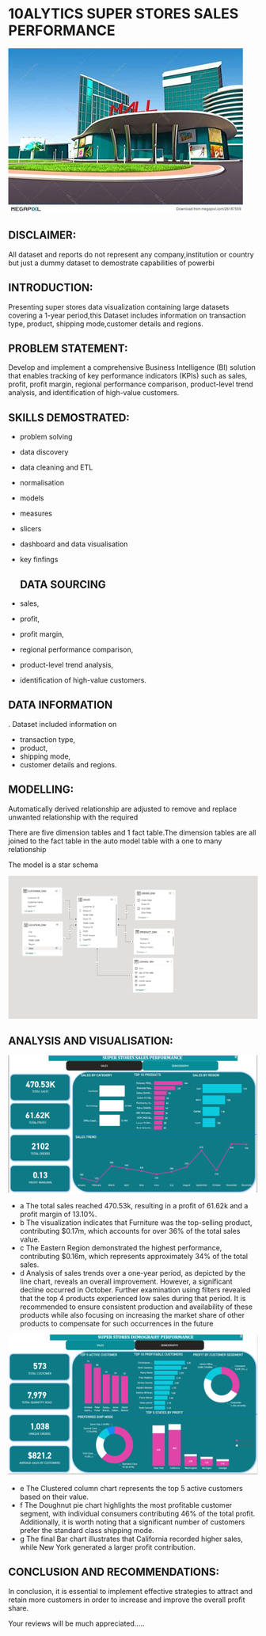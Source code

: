 # 10ALYTICS SUPER STORES SALES PERFORMANCE

![](mall3.jpg)

## DISCLAIMER:
All dataset and reports do not represent any company,institution or country but just a dummy dataset to demostrate capabilities of powerbi

## INTRODUCTION:
 Presenting super stores data visualization containing large datasets covering a 1-year period,this Dataset includes information on transaction type, product, shipping mode,customer details and regions.

 ## PROBLEM STATEMENT:
 Develop and implement a comprehensive Business Intelligence (BI) solution that enables tracking of key performance indicators (KPIs) such as sales, profit, profit margin, regional performance comparison, product-level trend analysis, and identification of high-value customers.

## SKILLS DEMOSTRATED:
- problem solving
- data discovery
- data cleaning and ETL
- normalisation
- models
- measures
- slicers
- dashboard and data visualisation
- key finfings

  ## DATA SOURCING
- sales,
-  profit,
-  profit margin,
- regional performance comparison,
- product-level trend analysis,
- identification of high-value customers.


## DATA INFORMATION
. Dataset included information on 
- transaction type,
- product,
- shipping mode,
- customer details and regions.


## MODELLING:
  Automatically derived relationship are adjusted to remove and replace unwanted relationship with the required
  
  There are five dimension tables and 1 fact table.The dimension tables are all joined to the fact table in the auto model table with a one to many relationship
  
  The model is a star schema
  
  ![](NEW.PNG)

  ## ANALYSIS AND VISUALISATION:
![](SUPER1.PNG)

- a The total sales reached 470.53k, resulting in a profit of 61.62k and a profit margin of 13.10%.
- b The visualization indicates that Furniture was the top-selling product, contributing $0.17m, which accounts for over 36% of the total sales value.
- c The Eastern Region demonstrated the highest performance, contributing $0.16m, which represents approximately 34% of the total sales.
- d Analysis of sales trends over a one-year period, as depicted by the line chart, reveals an overall improvement. However, a significant decline occurred in October. Further examination using filters revealed that the top 4 products experienced low sales during that period. It is recommended to ensure consistent production and availability of these products while also focusing on increasing the market share of other products to compensate for such occurrences in the future

![](SUPER2.PNG)

- e The Clustered column chart represents the top 5 active customers based on their value.
- f The Doughnut pie chart highlights the most profitable customer segment, with individual consumers contributing 46% of the total profit. Additionally, it is worth noting that a significant number of customers prefer the standard class shipping mode.
- g The final Bar chart illustrates that California recorded higher sales, while New York generated a larger profit contribution.

## CONCLUSION AND RECOMMENDATIONS:

 In conclusion, it is essential to implement effective strategies to attract and retain more customers in order to increase and improve the overall profit share.

Your reviews will be much appreciated.....

 










